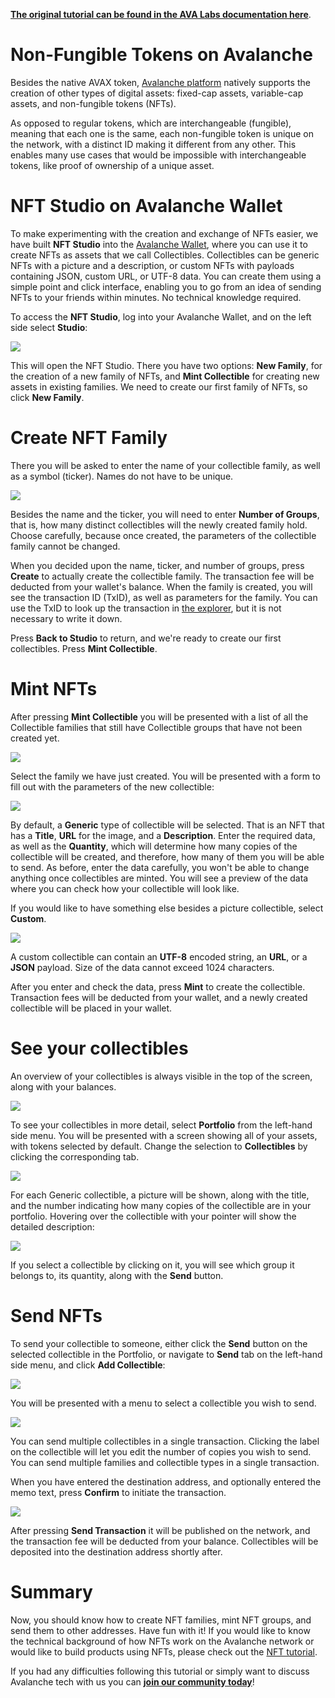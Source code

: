 [**The original tutorial can be found in the AVA Labs documentation here**](https://docs.avax.network/build/tutorials/smart-digital-assets/wallet-nft-studio). 

# Non-Fungible Tokens on Avalanche

Besides the native AVAX token, [Avalanche platform](https://docs.avax.network/build/tutorials/platform) natively supports the creation of other types of digital assets: fixed-cap assets, variable-cap assets, and non-fungible tokens \(NFTs\).

As opposed to regular tokens, which are interchangeable \(fungible\), meaning that each one is the same, each non-fungible token is unique on the network, with a distinct ID making it different from any other. This enables many use cases that would be impossible with interchangeable tokens, like proof of ownership of a unique asset.

# NFT Studio on Avalanche Wallet

To make experimenting with the creation and exchange of NFTs easier, we have built **NFT Studio** into the [Avalanche Wallet](https://wallet.avax.network/), where you can use it to create NFTs as assets that we call Collectibles. Collectibles can be generic NFTs with a picture and a description, or custom NFTs with payloads containing JSON, custom URL, or UTF-8 data. You can create them using a simple point and click interface, enabling you to go from an idea of sending NFTs to your friends within minutes. No technical knowledge required.

To access the **NFT Studio**, log into your Avalanche Wallet, and on the left side select **Studio**:

![](../../../.gitbook/assets/nft-studio-01-select.png)

This will open the NFT Studio. There you have two options: **New Family**, for the creation of a new family of NFTs, and **Mint Collectible** for creating new assets in existing families. We need to create our first family of NFTs, so click **New Family**.

# Create NFT Family

There you will be asked to enter the name of your collectible family, as well as a symbol \(ticker\). Names do not have to be unique.

![](../../../.gitbook/assets/nft-studio-02-family.png)

Besides the name and the ticker, you will need to enter **Number of Groups**, that is, how many distinct collectibles will the newly created family hold. Choose carefully, because once created, the parameters of the collectible family cannot be changed.

When you decided upon the name, ticker, and number of groups, press **Create** to actually create the collectible family. The transaction fee will be deducted from your wallet's balance. When the family is created, you will see the transaction ID \(TxID\), as well as parameters for the family. You can use the TxID to look up the transaction in [the explorer](https://explorer.avax.network/), but it is not necessary to write it down.

Press **Back to Studio** to return, and we're ready to create our first collectibles. Press **Mint Collectible**.

# Mint NFTs

After pressing **Mint Collectible** you will be presented with a list of all the Collectible families that still have Collectible groups that have not been created yet.

![](../../../.gitbook/assets/nft-studio-03-select-family.png)

Select the family we have just created. You will be presented with a form to fill out with the parameters of the new collectible:

![](../../../.gitbook/assets/nft-studio-04-mint.png)

By default, a **Generic** type of collectible will be selected. That is an NFT that has a **Title**, **URL** for the image, and a **Description**. Enter the required data, as well as the **Quantity**, which will determine how many copies of the collectible will be created, and therefore, how many of them you will be able to send. As before, enter the data carefully, you won't be able to change anything once collectibles are minted. You will see a preview of the data where you can check how your collectible will look like.

If you would like to have something else besides a picture collectible, select **Custom**.

![](../../../.gitbook/assets/nft-studio-05-custom.png)

A custom collectible can contain an **UTF-8** encoded string, an **URL**, or a **JSON** payload. Size of the data cannot exceed 1024 characters.

After you enter and check the data, press **Mint** to create the collectible. Transaction fees will be deducted from your wallet, and a newly created collectible will be placed in your wallet.

# See your collectibles

An overview of your collectibles is always visible in the top of the screen, along with your balances.

![](../../../.gitbook/assets/nft-studio-06-overview.png)

To see your collectibles in more detail, select **Portfolio** from the left-hand side menu. You will be presented with a screen showing all of your assets, with tokens selected by default. Change the selection to **Collectibles** by clicking the corresponding tab.

![](../../../.gitbook/assets/nft-studio-07-collectibles.png)

For each Generic collectible, a picture will be shown, along with the title, and the number indicating how many copies of the collectible are in your portfolio. Hovering over the collectible with your pointer will show the detailed description:

![](../../../.gitbook/assets/nft-studio-08-detail.png)

If you select a collectible by clicking on it, you will see which group it belongs to, its quantity, along with the **Send** button.

# Send NFTs

To send your collectible to someone, either click the **Send** button on the selected collectible in the Portfolio, or navigate to **Send** tab on the left-hand side menu, and click **Add Collectible**:

![](../../../.gitbook/assets/nft-studio-09-send.png)

You will be presented with a menu to select a collectible you wish to send.

![](../../../.gitbook/assets/nft-studio-10-multiple.png)

You can send multiple collectibles in a single transaction. Clicking the label on the collectible will let you edit the number of copies you wish to send. You can send multiple families and collectible types in a single transaction.

When you have entered the destination address, and optionally entered the memo text, press **Confirm** to initiate the transaction.

![](../../../.gitbook/assets/nft-studio-11-send-transaction-1-.png)

After pressing **Send Transaction** it will be published on the network, and the transaction fee will be deducted from your balance. Collectibles will be deposited into the destination address shortly after.

# Summary

Now, you should know how to create NFT families, mint NFT groups, and send them to other addresses. Have fun with it! If you would like to know the technical background of how NFTs work on the Avalanche network or would like to build products using NFTs, please check out the [NFT tutorial](https://learn.figment.io/network-documentation/avalanche/tutorials/creating-an-nft-part-1). 

If you had any difficulties following this tutorial or simply want to discuss Avalanche tech with us you can [**join our community today**](https://discord.gg/fszyM7K)!

